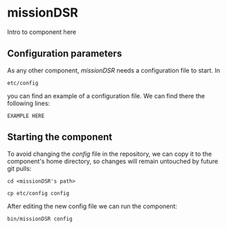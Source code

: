 # missionDSR
Intro to component here


## Configuration parameters
As any other component, *missionDSR* needs a configuration file to start. In
```
etc/config
```
you can find an example of a configuration file. We can find there the following lines:
```
EXAMPLE HERE
```

## Starting the component
To avoid changing the *config* file in the repository, we can copy it to the component's home directory, so changes will remain untouched by future git pulls:

```
cd <missionDSR's path> 
```
```
cp etc/config config
```

After editing the new config file we can run the component:

```
bin/missionDSR config
```
